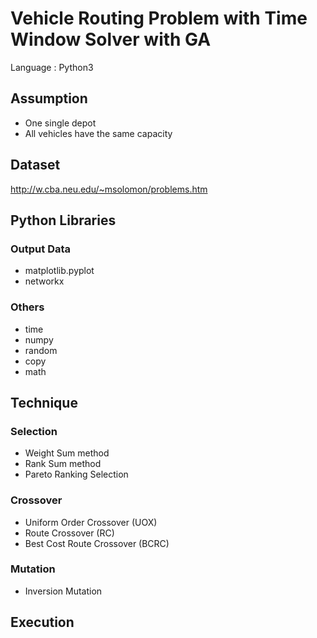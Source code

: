 # Vehicle Routing Problem with Time Window Solver with GA

Language : Python3

## Assumption

- One single depot
- All vehicles have the same capacity

## Dataset

http://w.cba.neu.edu/~msolomon/problems.htm

## Python Libraries

### Output Data

- matplotlib.pyplot
- networkx

### Others

- time
- numpy
- random
- copy
- math

## Technique

### Selection
- Weight Sum method
- Rank Sum method
- Pareto Ranking Selection

### Crossover

- Uniform Order Crossover (UOX)
- Route Crossover (RC)
- Best Cost Route Crossover (BCRC)

### Mutation

- Inversion Mutation

## Execution


